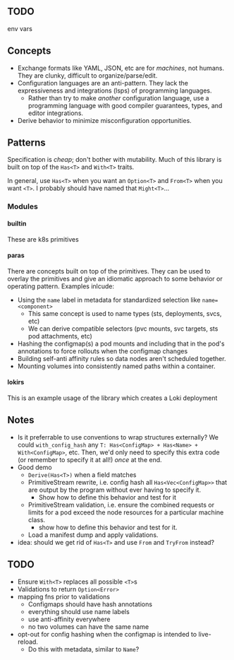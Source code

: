 ## TODO
env vars

## Concepts

* Exchange formats like YAML, JSON, etc are for _machines_, not humans. They are clunky, difficult to organize/parse/edit.
* Configuration languages are an anti-pattern. They lack the expressiveness and integrations (lsps) of programming languages.
  * Rather than try to make _another_ configuration language, use a programming language with good compiler guarantees, types, and editor integrations.
* Derive behavior to minimize misconfiguration opportunities.

## Patterns

Specification is _cheap_; don't bother with mutability. Much of this library is built on top
of the `Has<T>` and `With<T>` traits.

In general, use `Has<T>` when you want an `Option<T>` and `From<T>` when you want `<T>`.
I probably should have named that `Might<T>`...


### Modules

#### builtin

These are k8s primitives

#### paras

There are concepts built on top of the primitives. They can be used to overlay the primitives and give an idiomatic approach to some behavior or operating pattern. Examples inlcude:
* Using the `name` label in metadata for standardized selection like `name=<component>`
  * This same concept is used to name types (sts, deployments, svcs, etc)
  * We can derive compatible selectors (pvc mounts, svc targets, sts pod attachments, etc)
* Hashing the configmap(s) a pod mounts and including that in the pod's annotations to force rollouts when the configmap changes
* Building self-anti affinity rules so data nodes aren't scheduled together.
* Mounting volumes into consistently named paths within a container.

#### lokirs

This is an example usage of the library which creates a Loki deployment

## Notes
* Is it preferrable to use conventions to wrap structures externally? We could `with_config_hash` any `T: Has<ConfigMap> + Has<Name> + With<ConfigMap>`, etc. Then, we'd only need to specify this extra code (or remember to specify it at all!) _once_ at the end.
* Good demo
  * `Derive(Has<T>)` when a field matches
  * PrimitiveStream rewrite, i.e. config hash all `Has<Vec<ConfigMap>>` that are output by the program without ever having to specify it.
    * Show how to define this behavior and test for it
  * PrimitiveStream validation, i.e. ensure the combined requests or limits for a pod exceed the node resources for a particular machine class.
    * show how to define this behavior and test for it.
  * Load a manifest dump and apply validations.
* idea: should we get rid of `Has<T>` and use `From` and `TryFrom` instead?

## TODO
- Ensure `With<T>` replaces all possible `<T>`s
- Validations to return `Option<Error>`
- mapping fns prior to validations
  - Configmaps should have hash annotations
  - everything should use name labels
  - use anti-affinity everywhere
  - no two volumes can have the same name
- opt-out for config hashing when the configmap is intended to live-reload.
  - Do this with metadata, similar to `Name`?
